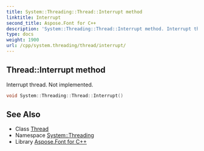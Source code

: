 ```yaml
---
title: System::Threading::Thread::Interrupt method
linktitle: Interrupt
second_title: Aspose.Font for C++
description: 'System::Threading::Thread::Interrupt method. Interrupt thread. Not implemented in C++.'
type: docs
weight: 1900
url: /cpp/system.threading/thread/interrupt/
---
```

## Thread::Interrupt method


Interrupt thread. Not implemented.

```cpp
void System::Threading::Thread::Interrupt()
```

## See Also

* Class [Thread](../)
* Namespace [System::Threading](../../)
* Library [Aspose.Font for C++](../../../)
